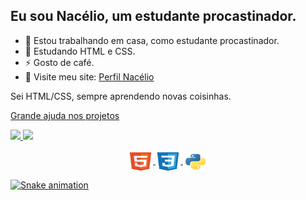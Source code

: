 ## Eu sou Nacélio, um estudante procastinador.

- 🔭 Estou trabalhando em casa, como estudante procastinador.
- 🌱 Estudando HTML e CSS.
- ⚡ Gosto de café.
- 🔗 Visite meu site: <a href="onacelio.github.io/perfilSite/" target="_blank">Perfil Nacélio</a>

Sei HTML/CSS, sempre aprendendo novas coisinhas. 

<a href="https://github.com/1LC7" target="_blank" >Grande ajuda nos projetos</a>

<div>
  <a href="https://github.com/onacelio">
  <img height="180em" src="https://github-readme-stats.vercel.app/api?username=onacelio&show_icons=true&theme=dark&include_all_commits=true&count_private=true"/>
  <img height="180em" src="https://github-readme-stats.vercel.app/api/top-langs/?username=onacelio&layout=compact&langs_count=7&theme=dark"/>
</div>
  
  <br>
  
<div align="center">
  <img align="center" alt="Rafa-HTML" height="30" width="40" src="https://raw.githubusercontent.com/devicons/devicon/master/icons/html5/html5-original.svg">
  <img align="center" alt="Rafa-CSS" height="30" width="40" src="https://raw.githubusercontent.com/devicons/devicon/master/icons/css3/css3-original.svg">
  <img align="center" alt="Rafa-Python" height="30" width="40" src="https://raw.githubusercontent.com/devicons/devicon/master/icons/python/python-original.svg">
</div>
  
  ![Snake animation](https://github.com/onacelio/onacelio/blob/output/github-contribution-grid-snake.svg)
